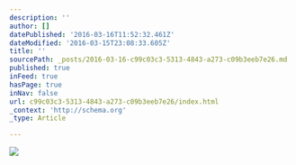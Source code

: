 ```yaml
---
description: ''
author: []
datePublished: '2016-03-16T11:52:32.461Z'
dateModified: '2016-03-15T23:08:33.605Z'
title: ''
sourcePath: _posts/2016-03-16-c99c03c3-5313-4843-a273-c09b3eeb7e26.md
published: true
inFeed: true
hasPage: true
inNav: false
url: c99c03c3-5313-4843-a273-c09b3eeb7e26/index.html
_context: 'http://schema.org'
_type: Article

---
```

![](https://the-grid-user-content.s3-us-west-2.amazonaws.com/487bf7d4-94af-4737-b5fc-106af562a224.png)